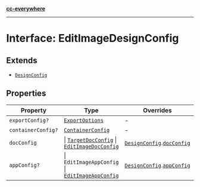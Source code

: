 [**cc-everywhere**](../../../../../../index.md)

***

# Interface: EditImageDesignConfig

## Extends

- [`DesignConfig`](../../../design-config-types/interfaces/design-config.md)

## Properties

| Property | Type | Overrides | Inherited from |
| ------ | ------ | ------ | ------ |
| <a id="exportconfig"></a> `exportConfig?` | [`ExportOptions`](../../../export-config-types/type-aliases/export-options.md) | - | [`DesignConfig`](../../../design-config-types/interfaces/design-config.md).[`exportConfig`](../../../design-config-types/interfaces/design-config.md#exportconfig) |
| <a id="containerconfig"></a> `containerConfig?` | [`ContainerConfig`](../../../container-config-types/type-aliases/container-config.md) | - | [`DesignConfig`](../../../design-config-types/interfaces/design-config.md).[`containerConfig`](../../../design-config-types/interfaces/design-config.md#containerconfig) |
| <a id="docconfig"></a> `docConfig` | \| [`TargetDocConfig`](../../../design-config-types/interfaces/target-doc-config.md) \| [`EditImageDocConfig`](../../doc-config-types/interfaces/edit-image-doc-config.md) | [`DesignConfig`](../../../design-config-types/interfaces/design-config.md).[`docConfig`](../../../design-config-types/interfaces/design-config.md#docconfig) | - |
| <a id="appconfig"></a> `appConfig?` | \| `EditImageAppConfig` \| [`EditImageAppConfig`](../../../3p/module/app-config-types/interfaces/edit-image-app-config.md) | [`DesignConfig`](../../../design-config-types/interfaces/design-config.md).[`appConfig`](../../../design-config-types/interfaces/design-config.md#appconfig) | - |

